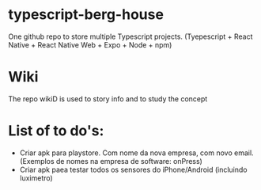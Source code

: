 # typescript-berg-house
One github repo to store multiple Typescript projects. (Tyepescript + React Native + React Native Web + Expo + Node + npm)

# Wiki
The repo wikiD is used to story info and to study the concept

# List of to do's: 
- Criar apk para playstore. Com nome da nova empresa, com novo email. (Exemplos de nomes na empresa de software: onPress)
- Criar apk paea testar todos os sensores do iPhone/Android (incluindo luximetro)
